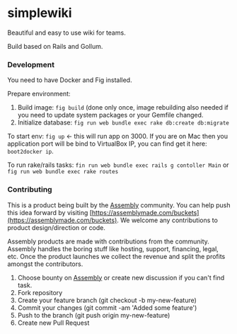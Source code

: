 simplewiki
==========

Beautiful and easy to use wiki for teams.

Build based on Rails and Gollum.

### Development 
You need to have Docker and Fig installed.

Prepare environment: 
1. Build image: `fig build` (done only once, image rebuilding also needed if you need to update system packages or your Gemfile changed. 
2. Initialize database: `fig run web bundle exec rake db:create db:migrate`

To start env: `fig up` <- this will run app on 3000. 
If you are on Mac then you application port will be bind to VirtualBox IP, you can find get it here: `boot2docker ip`.

To run rake/rails tasks: `fin run web bundle exec rails g contoller Main` or `fig run web bundle exec rake routes`


### Contributing

This is a product being built by the [Assembly](https://assemblymade.com) community. You can help push this idea forward by visiting [https://assemblymade.com/buckets](https://assemblymade.com/buckets). We welcome any contributions to product design/direction or code.

Assembly products are made with contributions from the community. Assembly handles the boring stuff like hosting, support, financing, legal, etc. Once the product launches we collect the revenue and split the profits amongst the contributors.


1. Choose bounty on [Assembly](https://assembly.com/simplewiki/bounties) or create new discussion if you can't find task.
2. Fork repository
3. Create your feature branch (git checkout -b my-new-feature)
4. Commit your changes (git commit -am 'Added some feature')
5. Push to the branch (git push origin my-new-feature)
6. Create new Pull Request
